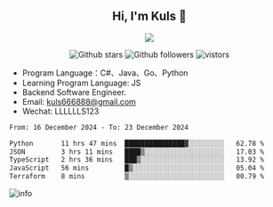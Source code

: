 <h2 align="center"> Hi, I'm Kuls 👋 </h2>
<p align="center">
    <p align="center">
        <img src=" https://avatars.githubusercontent.com/u/42165104?s=460&u=5c7fbf0bce7d4b38a15a44676e6f64b529e47598&v=4"/>
    </p>
    <p align="center">
      <img src="https://img.shields.io/github/stars/hellokuls?style=social" alt="Github stars" />
      <img src="https://img.shields.io/github/followers/hellokuls?style=social" alt="Github followers" />
      <img src="https://visitor-badge.glitch.me/badge?page_id=hellokuls.readme" alt="vistors" />
    </p>
</p>

- Program Language：C#、Java、Go、Python
- Learning Program Language: JS
- Backend Software Engineer.
- Email: kuls666888@gmail.com
- Wechat: LLLLLLS123

<!--START_SECTION:waka-->

```txt
From: 16 December 2024 - To: 23 December 2024

Python       11 hrs 47 mins  ███████████████▓░░░░░░░░░   62.78 %
JSON         3 hrs 11 mins   ████▒░░░░░░░░░░░░░░░░░░░░   17.03 %
TypeScript   2 hrs 36 mins   ███▒░░░░░░░░░░░░░░░░░░░░░   13.92 %
JavaScript   56 mins         █▒░░░░░░░░░░░░░░░░░░░░░░░   05.04 %
Terraform    8 mins          ▒░░░░░░░░░░░░░░░░░░░░░░░░   00.79 %
```

<!--END_SECTION:waka-->

![info](https://github-readme-stats.vercel.app/api?username=hellokuls&show_icons=true&count_private=true&hide=prs&theme=default_repocard)


